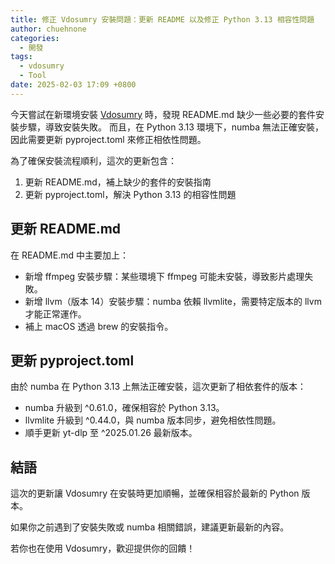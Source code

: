 ```yaml
---
title: 修正 Vdosumry 安裝問題：更新 README 以及修正 Python 3.13 相容性問題
author: chuehnone
categories:
  - 開發
tags:
  - vdosumry
  - Tool
date: 2025-02-03 17:09 +0800
---
```


今天嘗試在新環境安裝 [Vdosumry](https://github.com/chuehnone/vdosumry) 時，發現 README.md 缺少一些必要的套件安裝步驟，導致安裝失敗。
而且，在 Python 3.13 環境下，numba 無法正確安裝，因此需要更新 pyproject.toml 來修正相依性問題。

為了確保安裝流程順利，這次的更新包含：
1.	更新 README.md，補上缺少的套件的安裝指南
2.	更新 pyproject.toml，解決 Python 3.13 的相容性問題

## 更新 README.md

在 README.md 中主要加上：

- 新增 ffmpeg 安裝步驟：某些環境下 ffmpeg 可能未安裝，導致影片處理失敗。
- 新增 llvm（版本 14）安裝步驟：numba 依賴 llvmlite，需要特定版本的 llvm 才能正常運作。
- 補上 macOS 透過 brew 的安裝指令。

## 更新 pyproject.toml

由於 numba 在 Python 3.13 上無法正確安裝，這次更新了相依套件的版本：

-	numba 升級到 ^0.61.0，確保相容於 Python 3.13。
-	llvmlite 升級到 ^0.44.0，與 numba 版本同步，避免相依性問題。
-	順手更新 yt-dlp 至 ^2025.01.26 最新版本。

## 結語

這次的更新讓 Vdosumry 在安裝時更加順暢，並確保相容於最新的 Python 版本。

如果你之前遇到了安裝失敗或 numba 相關錯誤，建議更新最新的內容。

若你也在使用 Vdosumry，歡迎提供你的回饋！
